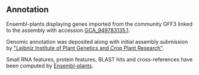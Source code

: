 **Annotation**
----------

Ensembl-plants displaying genes imported from the community GFF3 linked to the assembly with accession [GCA\_949783135.1](http://www.ebi.ac.uk/ena/data/view/GCA_949783135.1).

Genomic annotation was deposited along with initial assembly submission by ["Leibniz Institute of Plant Genetics and Crop Plant Research"](https://www.ipk-gatersleben.de/en/).

Small RNA features, protein features, BLAST hits and cross-references have been
computed by [Ensembl-plants](https://plants.ensembl.org/info/genome/annotation/index.html).
